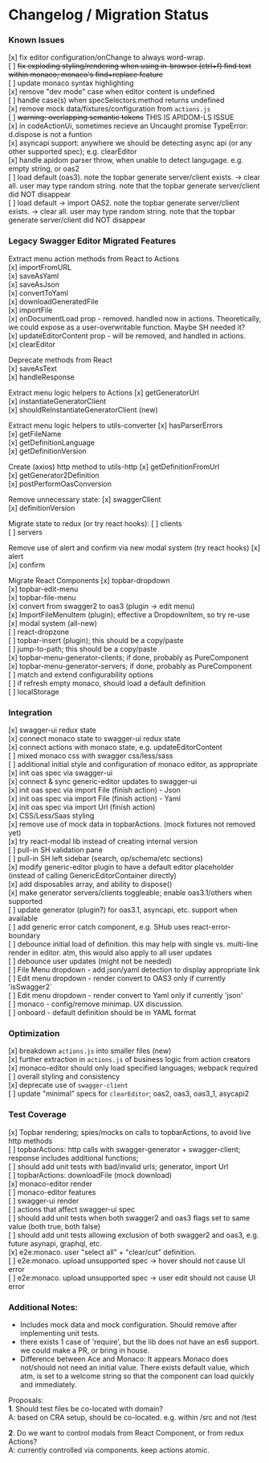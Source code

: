 # Changelog / Migration Status

### Known Issues
[x] fix editor configuration/onChange to always word-wrap.  
[ ] ~~fix exploding styling/rendering when using in-browser (ctrl+f) find text within monaco; monaco's find+replace feature~~  
[ ] update monaco syntax highlighting  
[x] remove "dev mode" case when editor content is undefined  
[ ] handle case(s) when specSelectors.method returns undefined  
[x] remove mock data/fixtures/configuration from `actions.js`  
[ ] ~~warning: overlapping semantic tokens~~ THIS IS APIDOM-LS ISSUE  
[x] in codeActionUi, sometimes recieve an Uncaught promise TypeError: d.dispose is not a funtion  
[x] asyncapi support: anywhere we should be detecting async api (or any other supported spec); e.g. clearEditor  
[x] handle apidom parser throw, when unable to detect langugage. e.g. empty string, or oas2  
[ ] load default (oas3). note the topbar generate server/client exists. -> clear all. user may type random string. note that the topbar generate server/client did NOT disappear  
[ ] load default -> import OAS2. note the topbar generate server/client exists. -> clear all. user may type random string. note that the topbar generate server/client did NOT disappear  


### Legacy Swagger Editor Migrated Features

Extract menu action methods from React to Actions  
[x] importFromURL  
[x] saveAsYaml  
[x] saveAsJson  
[x] convertToYaml  
[x] downloadGeneratedFile  
[x] importFile  
[x] onDocumentLoad prop - removed. handled now in actions. Theoretically, we could expose as a user-overwritable function. Maybe SH needed it?  
[x] updateEditorContent prop - will be removed, and handled in actions.  
[x] clearEditor  

Deprecate methods from React  
[x] saveAsText  
[x] handleResponse  

Extract menu logic helpers to Actions
[x] getGeneratorUrl  
[x] instantiateGeneratorClient  
[x] shouldReInstantiateGeneratorClient (new)  

Extract menu logic helpers to utils-converter
[x] hasParserErrors  
[x] getFileName  
[x] getDefinitionLanguage  
[x] getDefinitionVersion  

Create (axios) http method to utils-http
[x] getDefinitionFromUrl  
[x] getGenerator2Definition  
[x] postPerformOasConversion  

Remove unnecessary state:
[x] swaggerClient  
[x] definitionVersion  

Migrate state to redux (or try react hooks):
[ ] clients  
[ ] servers  

Remove use of alert and confirm via new modal system (try react hooks)
[x] alert  
[x] confirm  

Migrate React Components
[x] topbar-dropdown  
[x] topbar-edit-menu  
[x] topbar-file-menu  
[x] convert from swagger2 to oas3 (plugin -> edit menu)  
[x] ImportFileMenuItem (plugin); effective a DropdownItem, so try re-use  
[x] modal system (all-new)  
[ ] react-dropzone  
[ ] topbar-insert (plugin); this should be a copy/paste  
[ ] jump-to-path; this should be a copy/paste  
[x] topbar-menu-generator-clients; if done, probably as PureComponent  
[x] topbar-menu-generator-servers; if done, probably as PureComponent  
[ ] match and extend configurability options  
[ ] if refresh empty monaco, should load a default definition  
[ ] localStorage  


### Integration
[x] swagger-ui redux state  
[x] connect monaco state to swagger-ui redux state  
[x] connect actions with monaco state, e.g. updateEditorContent  
[ ] mixed monaco css with swagger css/less/sass  
[ ] additional initial style and configuration of monaco editor, as appropriate  
[x] init oas spec via swagger-ui  
[x] connect & sync generic-editor updates to swagger-ui  
[x] init oas spec via import File (finish action) - Json  
[x] init oas spec via import File (finish action) - Yaml  
[x] init oas spec via import Url (finish action)  
[x] CSS/Less/Saas styling  
[x] remove use of mock data in topbarActions. (mock fixtures not removed yet)  
[x] try react-modal lib instead of creating internal version  
[ ] pull-in SH validation pane  
[ ] pull-in SH left sidebar (search, op/schema/etc sections)  
[x] modify generic-editor plugin to have a default editor placeholder (instead of calling GenericEditorContainer directly)  
[x] add disposables array, and ability to dispose()  
[x] make generator servers/clients toggleable; enable oas3.1/others when supported  
[ ] update generator (plugin?) for oas3.1, asyncapi, etc. support when available  
[ ] add generic error catch component, e.g. SHub uses react-error-boundary  
[ ] debounce initial load of definition. this may help with single vs. multi-line render in editor. atm, this would also apply to all user updates  
[ ] debounce user updates (might not be needed)  
[ ] File Menu dropdown - add json/yaml detection to display appropriate link  
[ ] Edit menu dropdown - render convert to OAS3 only if currently 'isSwagger2`  
[ ] Edit menu dropdown - render convert to Yaml only if currently 'json'  
[ ] monaco - config/remove minimap. UX discussion.  
[ ] onboard - default definition should be in YAML format


### Optimization
[x] breakdown `actions.js` into smaller files (new)  
[x] further extraction in `actions.js` of business logic from action creators  
[x] monaco-editor should only load specified languages; webpack required  
[ ] overall styling and consistency  
[x] deprecate use of `swagger-client`  
[ ] update "minimal" specs for `clearEditor`; oas2, oas3, oas3_1, asycapi2  


### Test Coverage
[x] Topbar rendering; spies/mocks on calls to topbarActions, to avoid live http methods  
[ ] topbarActions: http calls with swagger-generator + swagger-client; response   includes additional functions;  
[ ] should add unit tests with bad/invalid urls; generator, import Url  
[ ] topbarActions: downloadFile (mock download)  
[x] monaco-editor render  
[ ] monaco-editor features  
[ ] swagger-ui render  
[ ] actions that affect swagger-ui spec  
[ ] should add unit tests when both swagger2 and oas3 flags set to same value (both true, both false)  
[ ] should add unit tests allowing exclusion of both swagger2 and oas3, e.g. future asynapi, graphql, etc.  
[x] e2e:monaco. user "select all" + "clear/cut" definition.  
[ ] e2e:monaco. upload unsupported spec -> hover should not cause UI error  
[ ] e2e:monaco. upload unsupported spec -> user edit should not cause UI error  


### Additional Notes:
* Includes mock data and mock configuration. Should remove after implementing unit tests.
* there exists 1 case of 'require', but the lib does not have an es6 support. we could make a PR, or bring in house.
* Difference between Ace and Monaco: It appears Monaco does not/should not need an initial value. There exists default value, which atm, is set to a welcome string so that the component can load quickly and immediately.

Proposals:  
**1**. Should test files be co-located with domain?  
A: based on CRA setup, should be co-located. e.g. within /src and not /test  

**2**. Do we want to control modals from React Component, or from redux Actions?  
A: currently controlled via components. keep actions atomic.  
